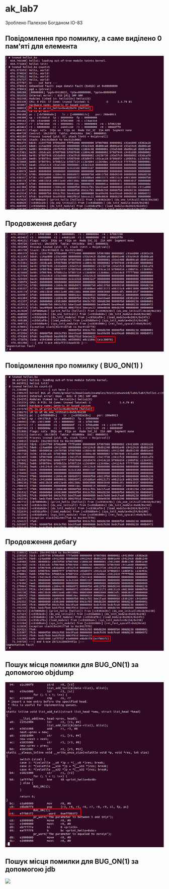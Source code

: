# ak_lab7
Зроблено Палехою Богданом ІО-83
## Повідомлення про помилку, а саме виділено 0 пам'яті для елемента

![](https://github.com/Gronario/ak_lab7/blob/main/Screenshots/4.png)

## Продовження дебагу

![](https://github.com/Gronario/ak_lab7/blob/main/Screenshots/5.png)

## Повідомлення про помилку ( BUG_ON(1) )

![](https://github.com/Gronario/ak_lab7/blob/main/Screenshots/6.png)

## Продовження дебагу

![](https://github.com/Gronario/ak_lab7/blob/main/Screenshots/7.png)

## Пошук місця помилки для BUG_ON(1) за допомогою objdump

![](https://github.com/Gronario/ak_lab7/blob/main/Screenshots/8.png)





## Пошук місця помилки для BUG_ON(1) за допомогою jdb

![](https://github.com/biriusthebest/AK-Lab-7/tree/main/Screenshots/9.png)
